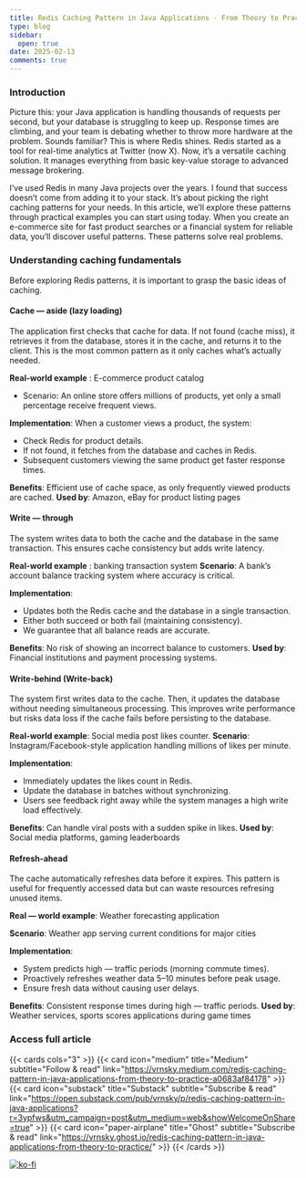 ```yaml
---
title: Redis Caching Pattern in Java Applications - From Theory to Practice
type: blog
sidebar:
  open: true
date: 2025-02-13
comments: true
---
```


### Introduction
Picture this: your Java application is handling thousands of requests per second, but your database is struggling to keep up.
Response times are climbing, and your team is debating whether to throw more hardware at the problem.
Sounds familiar? This is where Redis shines. Redis started as a tool for real-time analytics at Twitter (now X).
Now, it’s a versatile caching solution. It manages everything from basic key-value storage to advanced message brokering.

I’ve used Redis in many Java projects over the years. I found that success doesn’t come from adding it to your stack.
It’s about picking the right caching patterns for your needs. In this article, we’ll explore these patterns through practical examples
you can start using today. When you create an e-commerce site for fast product searches or a financial system for reliable data,
you’ll discover useful patterns. These patterns solve real problems.

### Understanding caching fundamentals
Before exploring Redis patterns, it is important to grasp the basic ideas of caching.

#### Cache — aside (lazy loading)
The application first checks that cache for data. If not found (cache miss), it retrieves it from the database, stores it in the cache,
and returns it to the client. This is the most common pattern as it only caches what’s actually needed.

**Real-world example** : E-commerce product catalog
- Scenario: An online store offers millions of products, yet only a small percentage receive frequent views.

**Implementation**: When a customer views a product, the system:

- Check Redis for product details.
- If not found, it fetches from the database and caches in Redis.
- Subsequent customers viewing the same product get faster response times.

**Benefits**: Efficient use of cache space, as only frequently viewed products are cached.
**Used by**: Amazon, eBay for product listing pages

#### Write — through
The system writes data to both the cache and the database in the same transaction. This ensures cache consistency but adds write latency.

**Real-world example** : banking transaction system
**Scenario**: A bank’s account balance tracking system where accuracy is critical.

**Implementation**:

- Updates both the Redis cache and the database in a single transaction.
- Either both succeed or both fail (maintaining consistency).
- We guarantee that all balance reads are accurate.

**Benefits**: No risk of showing an incorrect balance to customers.
**Used by**: Financial institutions and payment processing systems.

#### Write-behind (Write-back)
The system first writes data to the cache. Then, it updates the database without needing simultaneous processing.
This improves write performance but risks data loss if the cache fails before persisting to the database.

**Real-world example**: Social media post likes counter.
**Scenario**: Instagram/Facebook-style application handling millions of likes per minute.

**Implementation**:

- Immediately updates the likes count in Redis.
- Update the database in batches without synchronizing.
- Users see feedback right away while the system manages a high write load effectively.

**Benefits**: Can handle viral posts with a sudden spike in likes.
**Used by**: Social media platforms, gaming leaderboards

#### Refresh-ahead
The cache automatically refreshes data before it expires. This pattern is useful for frequently accessed data but can waste
resources refresing unused items.

**Real — world example**: Weather forecasting application

**Scenario**: Weather app serving current conditions for major cities

**Implementation**:
- System predicts high — traffic periods (morning commute times).
- Proactively refreshes weather data 5–10 minutes before peak usage.
- Ensure fresh data without causing user delays.

**Benefits**: Consistent response times during high — traffic periods.
**Used by**: Weather services, sports scores applications during game times



### Access full article
{{< cards cols="3" >}}
{{< card icon="medium" title="Medium" subtitle="Follow & read" link="https://vrnsky.medium.com/redis-caching-pattern-in-java-applications-from-theory-to-practice-a0683af84178" >}}
{{< card icon="substack" title="Substack" subtitle="Subscribe & read" link="https://open.substack.com/pub/vrnsky/p/redis-caching-pattern-in-java-applications?r=3ypfws&utm_campaign=post&utm_medium=web&showWelcomeOnShare=true"  >}}
{{< card icon="paper-airplane" title="Ghost" subtitle="Subscribe & read" link="https://vrnsky.ghost.io/redis-caching-pattern-in-java-applications-from-theory-to-practice/"  >}}
{{< /cards >}}

[![ko-fi](https://ko-fi.com/img/githubbutton_sm.svg)](https://ko-fi.com/J3J416GZA5)
